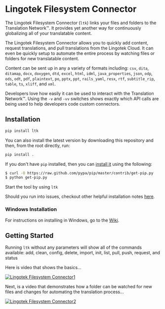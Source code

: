 # Lingotek Filesystem Connector #

The Lingotek Filesystem Connector (`ltk`) links your files and folders to the Translation Network™.  It provides yet another way for continuously globalizing all of your translatable content.

The Lingotek Filesystem Connector allows you to quickly add content, request translations, and pull translations from the Lingotek Cloud.  It can even be quickly setup to automate the entire process by watching files or folders for new translatable content.

Content can be sent up in any a variety of formats including: `csv`, `dita`, `ditamap`, `docx`, `doxygen`, `dtd`, `excel`, `html`, `idml`, `java_properties`, `json`, `odp`, `ods`, `odt`, `pdf`, `plaintext`, `po`, `pptx`, `ppt`, `rails_yaml`, `resx`, `rtf`, `subtitle_rip`, `table`, `ts`, `xliff`, and `xml`.

Developers love how easily it can be used to interact with the Translation Network™.  Using the `-v` and `-vv` switches shows exactly which API calls are being used to help developers code custom connectors.

## Installation ##
```bash
pip install ltk
```

You can also install the latest version by downloading this repository and then, from the root directly, run:

```bash
pip install .
```


If you don't have `pip` installed, then you can [install it](https://pip.pypa.io/en/latest/installing/#using-get-pip) using the following:

```bash
$ curl -O https://raw.github.com/pypa/pip/master/contrib/get-pip.py
$ python get-pip.py
```

Start the tool by using `ltk`
 
Should you run into issues, checkout other helpful installation notes [here](https://github.com/Lingotek/translation-utility/wiki/Other-Installation-Notes).

### Windows Installation ###
For instructions on installing in Windows, go to the [Wiki](https://github.com/Lingotek/filesystem-connector/wiki/Installing-on-Windows).


## Getting Started ##

Running `ltk` without any parameters will show all of the commands available: add, clean, config, delete, import, init, list, pull, push, request, and status

Here is video that shows the basics...

[![Lingotek Filesystem Connector1](http://img.youtube.com/vi/CbsvVar2rFs/0.jpg)](http://www.youtube.com/watch?v=CbsvVar2rFs)


Next, is a video that demonstrates how a folder can be watched for new files and changes for automating the translation process...

[![Lingotek Filesystem Connector2](http://img.youtube.com/vi/CTRm-ythnPI/0.jpg)](https://youtu.be/CTRm-ythnPI)

